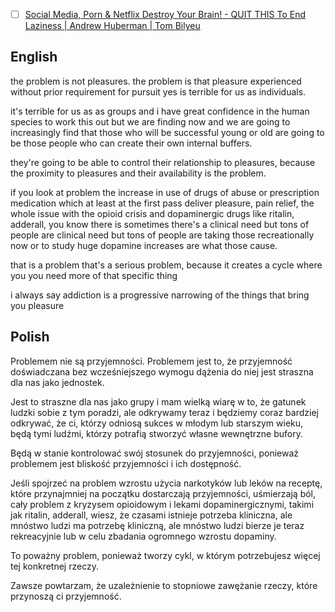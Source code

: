 - [ ] [Social Media, Porn & Netflix Destroy Your Brain! - QUIT THIS To End Laziness | Andrew Huberman | Tom Bilyeu](https://youtu.be/xLORsLlcT48)

## English

the problem is not pleasures. the problem is that pleasure experienced without prior requirement for pursuit yes is terrible for us as individuals.

it's terrible for us as as groups and i have great confidence in the human species to work this out but we are finding now and we are going to increasingly find that those who will be successful young or old are going to be those people who can create their own internal buffers.

they're going to be able to control their relationship to pleasures, because the proximity to pleasures and their availability is the problem.

if you look at problem the increase in use of drugs of abuse or prescription medication which at least at the first pass deliver pleasure, pain relief, the whole issue with the opioid crisis and dopaminergic drugs like ritalin, adderall, you know there is sometimes there's a clinical need but tons of people are clinical need but tons of people are taking those recreationally now or to study huge dopamine increases are what those cause.

that is a problem that's a serious problem, because it creates a cycle where you you need more of that specific thing

i always say addiction is a progressive narrowing of the things that bring you pleasure

## Polish

Problemem nie są przyjemności. Problemem jest to, że przyjemność doświadczana bez wcześniejszego wymogu dążenia do niej jest straszna dla nas jako jednostek.

Jest to straszne dla nas jako grupy i mam wielką wiarę w to, że gatunek ludzki sobie z tym poradzi, ale odkrywamy teraz i będziemy coraz bardziej odkrywać, że ci, którzy odniosą sukces w młodym lub starszym wieku, będą tymi ludźmi, którzy potrafią stworzyć własne wewnętrzne bufory.

Będą w stanie kontrolować swój stosunek do przyjemności, ponieważ problemem jest bliskość przyjemności i ich dostępność.

Jeśli spojrzeć na problem wzrostu użycia narkotyków lub leków na receptę, które przynajmniej na początku dostarczają przyjemności, uśmierzają ból, cały problem z kryzysem opioidowym i lekami dopaminergicznymi, takimi jak ritalin, adderall, wiesz, że czasami istnieje potrzeba kliniczna, ale mnóstwo ludzi ma potrzebę kliniczną, ale mnóstwo ludzi bierze je teraz rekreacyjnie lub w celu zbadania ogromnego wzrostu dopaminy.

To poważny problem, ponieważ tworzy cykl, w którym potrzebujesz więcej tej konkretnej rzeczy.

Zawsze powtarzam, że uzależnienie to stopniowe zawężanie rzeczy, które przynoszą ci przyjemność.
